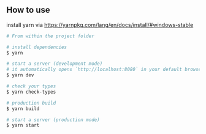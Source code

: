 ## How to use

install yarn via https://yarnpkg.com/lang/en/docs/install/#windows-stable

```bash
# From within the project folder

# install dependencies
$ yarn

# start a server (development mode)
# it automatically opens `http://localhost:8080` in your default browser
$ yarn dev

# check your types
$ yarn check-types

# production build
$ yarn build

# start a server (production mode)
$ yarn start
```
